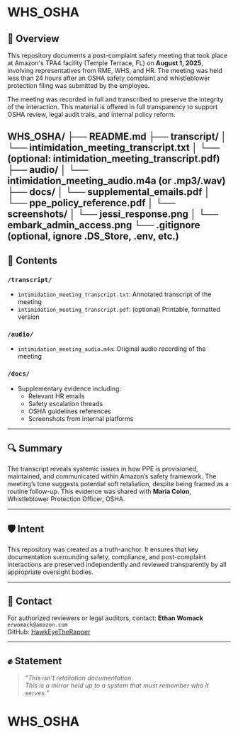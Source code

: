 # WHS_OSHA

## 📌 Overview

This repository documents a post-complaint safety meeting that took place at Amazon's TPA4 facility (Temple Terrace, FL) on **August 1, 2025**, involving representatives from RME, WHS, and HR. The meeting was held less than 24 hours after an OSHA safety complaint and whistleblower protection filing was submitted by the employee.

The meeting was recorded in full and transcribed to preserve the integrity of the interaction. This material is offered in full transparency to support OSHA review, legal audit trails, and internal policy reform.

WHS_OSHA/
├── README.md
├── transcript/
│   └── intimidation_meeting_transcript.txt
│   └── (optional: intimidation_meeting_transcript.pdf)
├── audio/
│   └── intimidation_meeting_audio.m4a  (or .mp3/.wav)
├── docs/
│   └── supplemental_emails.pdf
│   └── ppe_policy_reference.pdf
│   └── screenshots/
│       └── jessi_response.png
│       └── embark_admin_access.png
└── .gitignore  (optional, ignore .DS_Store, .env, etc.)
---

## 🧾 Contents

### `/transcript/`
- `intimidation_meeting_transcript.txt`: Annotated transcript of the meeting
- `intimidation_meeting_transcript.pdf`: (optional) Printable, formatted version

### `/audio/`
- `intimidation_meeting_audio.m4a`: Original audio recording of the meeting

### `/docs/`
- Supplementary evidence including:
  - Relevant HR emails
  - Safety escalation threads
  - OSHA guidelines references
  - Screenshots from internal platforms

---

## 🔍 Summary

The transcript reveals systemic issues in how PPE is provisioned, maintained, and communicated within Amazon’s safety framework. The meeting’s tone suggests potential soft retaliation, despite being framed as a routine follow-up. This evidence was shared with **Maria Colon**, Whistleblower Protection Officer, OSHA.

---

## 🛡️ Intent

This repository was created as a truth-anchor. It ensures that key documentation surrounding safety, compliance, and post-complaint interactions are preserved independently and reviewed transparently by all appropriate oversight bodies.

---

## 🧠 Contact

For authorized reviewers or legal auditors, contact:
**Ethan Womack**  
`erwomack@amazon.com`  
GitHub: [HawkEyeTheRapper](https://github.com/HawkEyeTheRapper)

---

## ✊ Statement

> *“This isn’t retaliation documentation.  
> This is a mirror held up to a system that must remember who it serves.”*
# WHS_OSHA
